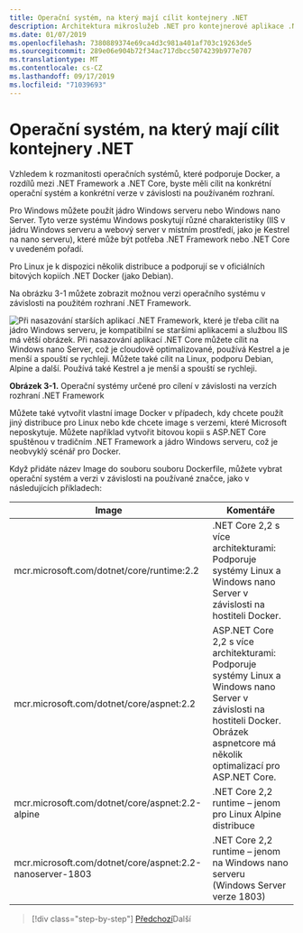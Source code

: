 ```yaml
---
title: Operační systém, na který mají cílit kontejnery .NET
description: Architektura mikroslužeb .NET pro kontejnerové aplikace .NET | Jaký operační systém pro cílení na kontejnery .NET
ms.date: 01/07/2019
ms.openlocfilehash: 7380889374e69ca4d3c981a401af703c19263de5
ms.sourcegitcommit: 289e06e904b72f34ac717dbcc5074239b977e707
ms.translationtype: MT
ms.contentlocale: cs-CZ
ms.lasthandoff: 09/17/2019
ms.locfileid: "71039693"
---
```

# <a name="what-os-to-target-with-net-containers"></a>Operační systém, na který mají cílit kontejnery .NET

Vzhledem k rozmanitosti operačních systémů, které podporuje Docker, a rozdílů mezi .NET Framework a .NET Core, byste měli cílit na konkrétní operační systém a konkrétní verze v závislosti na používaném rozhraní.

Pro Windows můžete použít jádro Windows serveru nebo Windows nano Server. Tyto verze systému Windows poskytují různé charakteristiky (IIS v jádru Windows serveru a webový server v místním prostředí, jako je Kestrel na nano serveru), které může být potřeba .NET Framework nebo .NET Core v uvedeném pořadí.

Pro Linux je k dispozici několik distribuce a podporují se v oficiálních bitových kopiích .NET Docker (jako Debian).

Na obrázku 3-1 můžete zobrazit možnou verzi operačního systému v závislosti na použitém rozhraní .NET Framework.

![Při nasazování starších aplikací .NET Framework, které je třeba cílit na jádro Windows serveru, je kompatibilní se staršími aplikacemi a službou IIS má větší obrázek. Při nasazování aplikací .NET Core můžete cílit na Windows nano Server, což je cloudově optimalizované, používá Kestrel a je menší a spouští se rychleji. Můžete také cílit na Linux, podporu Debian, Alpine a další. Používá také Kestrel a je menší a spouští se rychleji.](./media/image1.png)

**Obrázek 3-1.** Operační systémy určené pro cílení v závislosti na verzích rozhraní .NET Framework

Můžete také vytvořit vlastní image Docker v případech, kdy chcete použít jiný distribuce pro Linux nebo kde chcete image s verzemi, které Microsoft neposkytuje. Můžete například vytvořit bitovou kopii s ASP.NET Core spuštěnou v tradičním .NET Framework a jádro Windows serveru, což je neobvyklý scénář pro Docker.

Když přidáte název Image do souboru souboru Dockerfile, můžete vybrat operační systém a verzi v závislosti na používané značce, jako v následujících příkladech:

| Image | Komentáře |
|-------|----------|
| mcr.microsoft.com/dotnet/core/runtime:2.2 | .NET Core 2,2 s více architekturami: Podporuje systémy Linux a Windows nano Server v závislosti na hostiteli Docker. |
| mcr.microsoft.com/dotnet/core/aspnet:2.2 | ASP.NET Core 2,2 s více architekturami: Podporuje systémy Linux a Windows nano Server v závislosti na hostiteli Docker. <br/> Obrázek aspnetcore má několik optimalizací pro ASP.NET Core. |
| mcr.microsoft.com/dotnet/core/aspnet:2.2-alpine | .NET Core 2,2 runtime – jenom pro Linux Alpine distribuce |
| mcr.microsoft.com/dotnet/core/aspnet:2.2-nanoserver-1803 | .NET Core 2,2 runtime – jenom na Windows nano serveru (Windows Server verze 1803) |

> [!div class="step-by-step"]
> [Předchozí](container-framework-choice-factors.md)Další
> [](official-net-docker-images.md)
